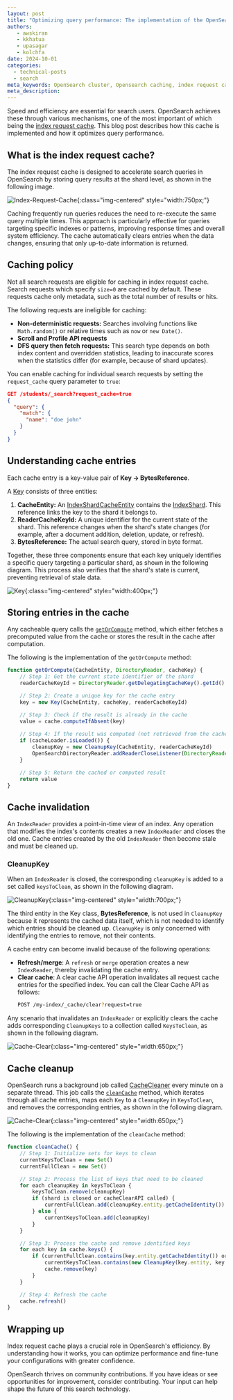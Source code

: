 ```yaml
---
layout: post
title: "Optimizing query performance: The implementation of the OpenSearch index request cache" 
authors:
   - awskiran
   - kkhatua
   - upasagar
   - kolchfa
date: 2024-10-01 
categories:
  - technical-posts
  - search
meta_keywords: OpenSearch cluster, Opensearch caching, index request cache, search performance optimization, search latency
meta_description: 
---
```


Speed and efficiency are essential for search users. OpenSearch achieves these through various mechanisms, one of the most important of which being the [index request cache](https://opensearch.org/docs/latest/search-plugins/caching/request-cache/). This blog post describes how this cache is implemented and how it optimizes query performance.

## What is the index request cache?

The index request cache is designed to accelerate search queries in OpenSearch by storing query results at the shard level, as shown in the following image. 

![Index-Request-Cache](/assets/media/blog-images/2024-10-01-understanding-index-request-cache/cache_location.png){:class="img-centered" style="width:750px;"}

Caching frequently run queries reduces the need to re-execute the same query multiple times. This approach is particularly effective for queries targeting specific indexes or patterns, improving response times and overall system efficiency. The cache automatically clears entries when the data changes, ensuring that only up-to-date information is returned.

## Caching policy

Not all search requests are eligible for caching in index request cache. Search requests which specify `size=0` are cached by default. These requests cache only metadata, such as the total number of results or hits. 

The following requests are ineligible for caching:

* **Non-deterministic requests:** Searches involving functions like `Math.random()` or relative times such as `now` or `new Date()`.
* **Scroll and Profile API requests**
* **DFS query then fetch requests:** This search type depends on both index content and overridden statistics, leading to inaccurate scores when the statistics differ (for example, because of shard updates).

You can enable caching for individual search requests by setting the `request_cache` query parameter to `true`:

```json
GET /students/_search?request_cache=true
{
  "query": {
    "match": {
      "name": "doe john"
    }
  }
}
```

## Understanding cache entries

Each cache entry is a key-value pair of **Key → BytesReference**.

A [Key](https://github.com/opensearch-project/OpenSearch/blob/4199bc2726235456e5b5422eaf4e836f25c2c5ed/server/src/main/java/org/opensearch/indices/IndicesRequestCache.java#L346) consists of three entities:

1. **CacheEntity:** An [IndexShardCacheEntity](https://github.com/opensearch-project/OpenSearch/blob/4199bc2726235456e5b5422eaf4e836f25c2c5ed/server/src/main/java/org/opensearch/indices/IndicesService.java#L1866C24-L1866C45) contains the [IndexShard](https://github.com/opensearch-project/OpenSearch/blob/main/server/src/main/java/org/opensearch/index/shard/IndexShard.java). This reference links the key to the shard it belongs to.
2. **ReaderCacheKeyId:** A unique identifier for the current state of the shard. This reference changes when the shard's state changes (for example, after a document addition, deletion, update, or refresh).
3. **BytesReference:** The actual search query, stored in byte format.

Together, these three components ensure that each key uniquely identifies a specific query targeting a particular shard, as shown in the following diagram. This process also verifies that the shard's state is current, preventing retrieval of stale data.

![Key](/assets/media/blog-images/2024-10-01-understanding-index-request-cache/what_is_key.png){:class="img-centered" style="width:400px;"}

## Storing entries in the cache

Any cacheable query calls the [`getOrCompute`](https://github.com/opensearch-project/OpenSearch/blob/4199bc2726235456e5b5422eaf4e836f25c2c5ed/server/src/main/java/org/opensearch/indices/IndicesRequestCache.java#L223) method, which either fetches a precomputed value from the cache or stores the result in the cache after computation.


The following is the implementation of the `getOrCompute` method:

```javascript
function getOrCompute(CacheEntity, DirectoryReader, cacheKey) {
    // Step 1: Get the current state identifier of the shard
    readerCacheKeyId = DirectoryReader.getDelegatingCacheKey().getId()

    // Step 2: Create a unique key for the cache entry
    key = new Key(CacheEntity, cacheKey, readerCacheKeyId)

    // Step 3: Check if the result is already in the cache
    value = cache.computeIfAbsent(key)
    
    // Step 4: If the result was computed (not retrieved from the cache), register a cleanup listener
    if (cacheLoader.isLoaded()) {
        cleanupKey = new CleanupKey(CacheEntity, readerCacheKeyId)
        OpenSearchDirectoryReader.addReaderCloseListener(DirectoryReader, cleanupKey)
    }

    // Step 5: Return the cached or computed result
    return value
}
```

## Cache invalidation

An `IndexReader` provides a point-in-time view of an index. Any operation that modifies the index's contents creates a new `IndexReader` and closes the old one. Cache entries created by the old `IndexReader` then become stale and must be cleaned up.

### CleanupKey

When an `IndexReader` is closed, the corresponding `cleanupKey` is added to a set called `keysToClean`, as shown in the following diagram.

![CleanupKey](/assets/media/blog-images/2024-10-01-understanding-index-request-cache/key_and_cleanupkey.png){:class="img-centered" style="width:700px;"}

The third entity in the Key class, **BytesReference**, is not used in `CleanupKey` because it represents the cached data itself, which is not needed to identify which entries should be cleaned up. `CleanupKey` is only concerned with identifying the entries to remove, not their contents.

A cache entry can become invalid because of the following operations:

- **Refresh/merge**: A `refresh` or `merge` operation creates a new `IndexReader`, thereby invalidating the cache entry.
- **Clear cache**: A clear cache API operation invalidates all request cache entries for the specified index. You can call the Clear Cache API as follows:
  ```bash
  POST /my-index/_cache/clear?request=true
  ```

Any scenario that invalidates an `IndexReader` or explicitly clears the cache adds corresponding `CleanupKeys` to a collection called `KeysToClean`, as shown in the following diagram.

![Cache-Clear](/assets/media/blog-images/2024-10-01-understanding-index-request-cache/keys_to_clean_insert.png){:class="img-centered" style="width:650px;"}

## Cache cleanup

OpenSearch runs a background job called [CacheCleaner](https://github.com/opensearch-project/OpenSearch/blob/main/server/src/main/java/org/opensearch/indices/IndicesService.java#L1678) every minute on a separate thread. This job calls the [`cleanCache`](https://github.com/opensearch-project/OpenSearch/blob/main/server/src/main/java/org/opensearch/indices/IndicesRequestCache.java#L698) method, which iterates through all cache entries, maps each `Key` to a `CleanupKey` in `KeysToClean`, and removes the corresponding entries, as shown in the following diagram.

![Cache-Clear](/assets/media/blog-images/2024-10-01-understanding-index-request-cache/keys_to_clean_delete_and_fetch.png){:class="img-centered" style="width:650px;"}

The following is the implementation of the `cleanCache` method:

```javascript
function cleanCache() {
    // Step 1: Initialize sets for keys to clean
    currentKeysToClean = new Set()
    currentFullClean = new Set()

    // Step 2: Process the list of keys that need to be cleaned
    for each cleanupKey in keysToClean {
        keysToClean.remove(cleanupKey)
        if (shard is closed or cacheClearAPI called) {
            currentFullClean.add(cleanupKey.entity.getCacheIdentity())
        } else {
            currentKeysToClean.add(cleanupKey)
        }
    }

    // Step 3: Process the cache and remove identified keys
    for each key in cache.keys() {
        if (currentFullClean.contains(key.entity.getCacheIdentity()) or 
            currentKeysToClean.contains(new CleanupKey(key.entity, key.readerCacheKey))) {
            cache.remove(key)
        }
    }

    // Step 4: Refresh the cache
    cache.refresh()
}
```

## Wrapping up

Index request cache plays a crucial role in OpenSearch's efficiency. By understanding how it works, you can optimize performance and fine-tune your configurations with greater confidence.

OpenSearch thrives on community contributions. If you have ideas or see opportunities for improvement, consider contributing. Your input can help shape the future of this search technology.
